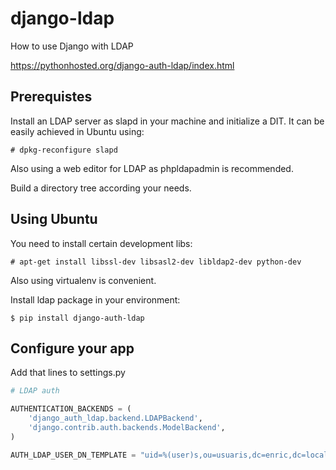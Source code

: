 
# django-ldap

How to use Django with LDAP

https://pythonhosted.org/django-auth-ldap/index.html


## Prerequistes

Install an LDAP server as slapd in your machine and initialize a DIT.
It can be easily achieved in Ubuntu using:

    # dpkg-reconfigure slapd

Also using a web editor for LDAP as phpldapadmin is recommended.

Build a directory tree according your needs.


## Using Ubuntu

You need to install certain development libs:

    # apt-get install libssl-dev libsasl2-dev libldap2-dev python-dev

Also using virtualenv is convenient.

Install ldap package in your environment:

    $ pip install django-auth-ldap

## Configure your app

Add that lines to settings.py

```python
# LDAP auth

AUTHENTICATION_BACKENDS = (
    'django_auth_ldap.backend.LDAPBackend',
    'django.contrib.auth.backends.ModelBackend',
)

AUTH_LDAP_USER_DN_TEMPLATE = "uid=%(user)s,ou=usuaris,dc=enric,dc=local"
```


